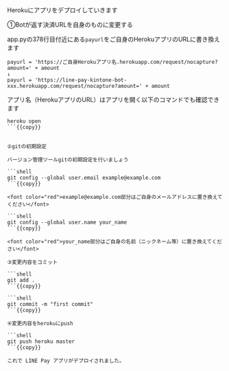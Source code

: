 Herokuにアプリをデプロイしていきます

①Botが返す決済URLを自身のものに変更する

app.pyの378行目付近にある`payurl`をご自身のHerokuアプリのURLに書き換えます

```
payurl = 'https://ご自身Herokuアプリ名.herokuapp.com/request/nocapture?amount=' + amount
↓
payurl = 'https://line-pay-kintone-bot-xxx.herokuapp.com/request/nocapture?amount=' + amount
```

アプリ名（HerokuアプリのURL）はアプリを開く以下のコマンドでも確認できます

```shell
heroku open
```{{copy}}


②gitの初期設定

バージョン管理ツールgitの初期設定を行いましょう

```shell
git config --global user.email example@example.com
```{{copy}}

<font color="red">example@example.com部分はご自身のメールアドレスに置き換えてください</font>

```shell
git config --global user.name your_name
```{{copy}}

<font color="red">your_name部分はご自身の名前（ニックネーム等）に置き換えてください</font>

③変更内容をコミット

```shell
git add .
```{{copy}}

```shell
git commit -m "first commit"
```{{copy}}

④変更内容をherokuにpush

```shell
git push heroku master
```{{copy}}

これで LINE Pay アプリがデプロイされました。
